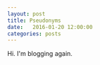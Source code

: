 ```yaml
---
layout: post
title: Pseudonyms
date:   2016-01-20 12:00:00
categories: posts
---
```


Hi.  I'm blogging again.

